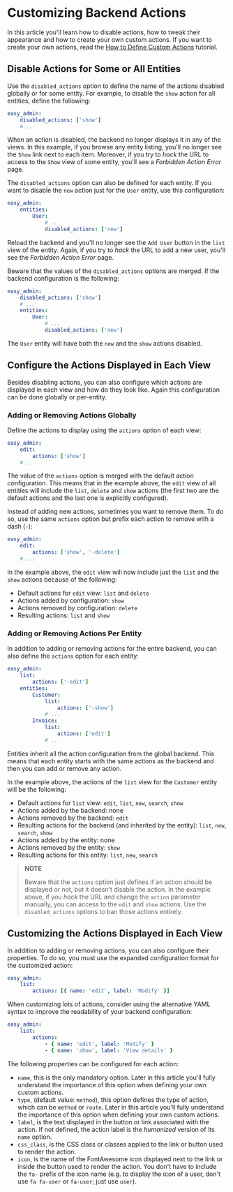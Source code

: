 Customizing Backend Actions
===========================

In this article you'll learn how to disable actions, how to tweak their
appearance and how to create your own custom actions. If you want to create your
own actions, read the [How to Define Custom Actions](custom-actions.md) tutorial.

Disable Actions for Some or All Entities
----------------------------------------

Use the `disabled_actions` option to define the name of the actions disabled
globally or for some entity. For example, to disable the `show` action for all
entities, define the following:

```yaml
easy_admin:
    disabled_actions: ['show']
    # ...
```

When an action is disabled, the backend no longer displays it in any of the
views. In this example, if you browse any entity listing, you'll no longer see
the `Show` link next to each item. Moreover, if you try to *hack* the URL to
access to the `Show` view of some entity, you'll see a *Forbidden Action Error*
page.

The `disabled_actions` option can also be defined for each entity. If you want
to disable the `new` action just for the `User` entity, use this configuration:

```yaml
easy_admin:
    entities:
        User:
            # ...
            disabled_actions: ['new']
```

Reload the backend and you'll no longer see the `Add User` button in the `list`
view of the entity. Again, if you try to *hack* the URL to add a new user,
you'll see the *Forbidden Action Error* page.

Beware that the values of the `disabled_actions` options are merged. If the
backend configuration is the following:

```yaml
easy_admin:
    disabled_actions: ['show']
    # ...
    entities:
        User:
            # ...
            disabled_actions: ['new']
```

The `User` entity will have both the `new` and the `show` actions disabled.

Configure the Actions Displayed in Each View
--------------------------------------------

Besides disabling actions, you can also configure which actions are displayed
in each view and how do they look like. Again this configuration can be done
globally or per-entity.

### Adding or Removing Actions Globally

Define the actions to display using the `actions` option of each view:

```yaml
easy_admin:
    edit:
        actions: ['show']
    # ...
```

The value of the `actions` option is merged with the default action
configuration. This means that in the example above, the `edit` view of all
entities will include the `list`, `delete` and `show` actions (the first two
are the default actions and the last one is explicitly configured).

Instead of adding new actions, sometimes you want to remove them. To do so, use
the same `actions` option but prefix each action to remove with a dash (`-`):

```yaml
easy_admin:
    edit:
        actions: ['show', '-delete']
    # ...
```

In the example above, the `edit` view will now include just the `list` and the
`show` actions because of the following:

  * Default actions for `edit` view: `list` and `delete`
  * Actions added by configuration: `show`
  * Actions removed by configuration: `delete`
  * Resulting actions: `list` and `show`

### Adding or Removing Actions Per Entity

In addition to adding or removing actions for the entire backend, you can also
define the `actions` option for each entity:

```yaml
easy_admin:
    list:
        actions: ['-edit']
    entities:
        Customer:
            list:
                actions: ['-show']
            # ...
        Invoice:
            list:
                actions: ['edit']
            # ...
```

Entities inherit all the action configuration from the global backend. This
means that each entity starts with the same actions as the backend and then you
can add or remove any action.

In the example above, the actions of the `list` view for the `Customer` entity
will be the following:

  * Default actions for `list` view: `edit`, `list`, `new`, `search`, `show`
  * Actions added by the backend: none
  * Actions removed by the backend: `edit`
  * Resulting actions for the backend (and inherited by the entity): `list`,
    `new`, `search`, `show`
  * Actions added by the entity: none
  * Actions removed by the entity: `show`
  * Resulting actions for this entity: `list`, `new`, `search`

> **NOTE**
>
> Beware that the `actions` option just defines if an action should be
> displayed or not, but it doesn't disable the action. In the example above,
> if you *hack* the URL and change the `action` parameter manually, you can
> access to the `edit` and `show` actions. Use the `disabled_actions` options
> to ban those actions entirely.

Customizing the Actions Displayed in Each View
----------------------------------------------

In addition to adding or removing actions, you can also configure their
properties. To do so, you must use the expanded configuration format for the
customized action:

```yaml
easy_admin:
    list:
        actions: [{ name: 'edit', label: 'Modify' }]
```

When customizing lots of actions, consider using the alternative YAML syntax to
improve the readability of your backend configuration:

```yaml
easy_admin:
    list:
        actions:
            - { name: 'edit', label: 'Modify' }
            - { name: 'show', label: 'View details' }
```

The following properties can be configured for each action:

  * `name`, this is the only mandatory option. Later in this article you'll
    fully understand the importance of this option when defining your own
    custom actions.
  * `type`, (default value: `method`), this option defines the type of action,
    which can be `method` or `route`. Later in this article you'll fully
    understand the importance of this option when defining your own custom
    actions.
  * `label`, is the text displayed in the button or link associated with the
    action. If not defined, the action label is the *humanized* version of its
    `name` option.
  * `css_class`, is the CSS class or classes applied to the link or button used
    to render the action.
  * `icon`, is the name of the FontAwesome icon displayed next to the link or
    inside the button used to render the action. You don't have to include the
    `fa-` prefix of the icon name (e.g. to display the icon of a user, don't
    use `fa fa-user` or `fa-user`; just use `user`).
